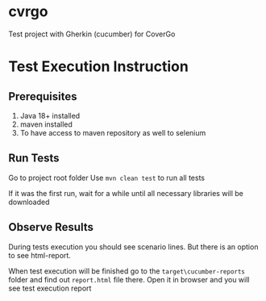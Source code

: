 # cvrgo
Test project with Gherkin (cucumber) for CoverGo

# Test Execution Instruction
## Prerequisites
1. Java 18+ installed
2. maven installed
3. To have access to maven repository as well to selenium

## Run Tests
Go to project root folder
Use 
```mvn clean test```
to run all tests

If it was the first run, wait for a while until all
necessary libraries will be downloaded

## Observe Results
During tests execution you should see scenario lines. But there is an option to see html-report.

When test execution will be finished go to the ```target\cucumber-reports``` folder
and find out ```report.html``` file there. Open it in browser and you will see 
test execution report

